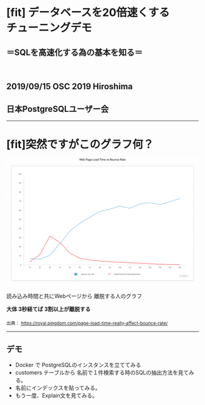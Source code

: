 # [fit] データベースを20倍速くする<br>チューニングデモ
## ＝SQLを高速化する為の基本を知る＝

<br>

## 2019/09/15 OSC 2019 Hiroshima
## 日本PostgreSQLユーザー会　

---

# [fit]突然ですがこのグラフ何？

![left fit](Group-11-5.png)

読み込み時間と共にWebページから
離脱する人のグラフ

**大体 3秒経てば 3割以上が離脱する**

<sub>出典： https://royal.pingdom.com/page-load-time-really-affect-bounce-rate/</sub>

---

## デモ

- Docker で PostgreSQLのインスタンスを立ててみる
- customers テーブルから 
名前で１件検索する時のSQLの抽出方法を見てみる。
- 名前にインデックスを貼ってみる。
- もう一度、Explain文を見てみる。